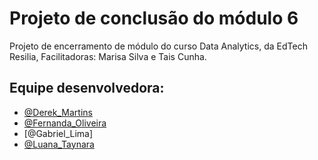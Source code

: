 # Projeto de conclusão do módulo 6

Projeto de encerramento de módulo do curso Data Analytics, da EdTech Resilia,
Facilitadoras: Marisa Silva e Tais Cunha.


## Equipe desenvolvedora:

- [@Derek_Martins](https://github.com/derekmartins)
- [@Fernanda_Oliveira](https://github.com/FernandaBz)
- [@Gabriel_Lima]
- [@Luana_Taynara](https://github.com/lu-taynara)



